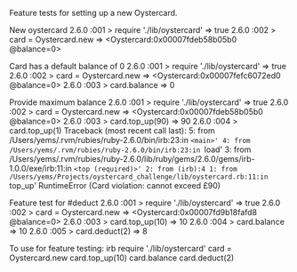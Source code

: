 Feature tests for setting up a new Oystercard.


New oystercard
 2.6.0 :001 > require './lib/oystercard'
  => true
 2.6.0 :002 > card = Oystercard.new
  => <Oystercard:0x00007fdeb58b05b0 @balance=0>

Card has a default balance of 0
 2.6.0 :001 > require './lib/oystercard'
  => true
 2.6.0 :002 > card = Oystercard.new
  => <Oystercard:0x00007fefc6072ed0 @balance=0>
 2.6.0 :003 > card.balance
  => 0


Provide maximum balance
 2.6.0 :001 > require './lib/oystercard'
  => true
 2.6.0 :002 > card = Oystercard.new
  => <Oystercard:0x00007fdeb58b05b0 @balance=0>
 2.6.0 :003 > card.top_up(90)
  => 90
 2.6.0 :004 > card.top_up(1)
 Traceback (most recent call last):
         5: from /Users/yems/.rvm/rubies/ruby-2.6.0/bin/irb:23:in `<main>'
         4: from /Users/yems/.rvm/rubies/ruby-2.6.0/bin/irb:23:in `load'
         3: from /Users/yems/.rvm/rubies/ruby-2.6.0/lib/ruby/gems/2.6.0/gems/irb-1.0.0/exe/irb:11:in `<top (required)>'
         2: from (irb):4
         1: from /Users/yems/Projects/oystercard_challenge/lib/oystercard.rb:11:in `top_up'
 RuntimeError (Card violation: cannot exceed £90)


Feature test for #deduct
 2.6.0 :001 > require './lib/oystercard'
  => true
 2.6.0 :002 > card = Oystercard.new
  => <Oystercard:0x00007fd9b18fafd8 @balance=0>
 2.6.0 :003 > card.top_up(10)
  => 10
 2.6.0 :004 > card.balance
  => 10
 2.6.0 :005 > card.deduct(2)
  => 8


To use for feature testing:
irb
require './lib/oystercard'
card = Oystercard.new
card.top_up(10)
card.balance
card.deduct(2)
